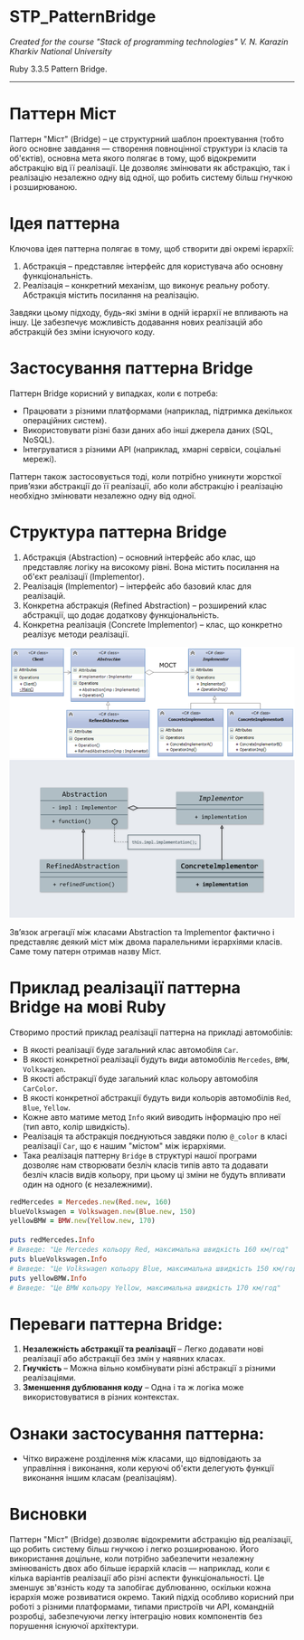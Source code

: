 # STP_PatternBridge
_Created for the course "Stack of programming technologies" V. N. Karazin Kharkiv National University_

Ruby 3.3.5 Pattern Bridge.
___

# Паттерн Міст

Паттерн "Міст" (Bridge) – це структурний шаблон проектування (тобто його основне завдання — створення повноцінної структури із класів та об'єктів), основна мета якого полягає в тому, щоб відокремити абстракцію від її реалізації. Це дозволяє змінювати як абстракцію, так і реалізацію незалежно одну від одної, що робить систему більш гнучкою і розширюваною.

# Ідея паттерна

Ключова ідея паттерна полягає в тому, щоб створити дві окремі ієрархії:

1. Абстракція – представляє інтерфейс для користувача або основну функціональність.
2. Реалізація – конкретний механізм, що виконує реальну роботу. Абстракція містить посилання на реалізацію.

Завдяки цьому підходу, будь-які зміни в одній ієрархії не впливають на іншу. Це забезпечує можливість додавання нових реалізацій або абстракцій без зміни існуючого коду.

# Застосування паттерна Bridge

Паттерн Bridge корисний у випадках, коли є потреба:

- Працювати з різними платформами (наприклад, підтримка декількох операційних систем).
- Використовувати різні бази даних або інші джерела даних (SQL, NoSQL).
- Інтегруватися з різними API (наприклад, хмарні сервіси, соціальні мережі).

Паттерн також застосовується тоді, коли потрібно уникнути жорсткої прив’язки абстракції до її реалізації, або коли абстракцію і реалізацію необхідно змінювати незалежно одну від одної.

# Структура паттерна Bridge

1. Абстракція (Abstraction) – основний інтерфейс або клас, що представляє логіку на високому рівні. Вона містить посилання на об'єкт реалізації (Implementor).
2. Реалізація (Implementor) – інтерфейс або базовий клас для реалізацій.
3. Конкретна абстракція (Refined Abstraction) – розширений клас абстракції, що додає додаткову функціональність.
4. Конкретна реалізація (Concrete Implementor) – клас, що конкретно реалізує методи реалізації.

![alt text](image.png)
![alt text](image-1.png)

Зв’язок агрегації між класами Abstraction та Implementor фактично і представляє деякий міст між двома паралельними ієрархіями класів. Саме тому патерн отримав назву Міст.

# Приклад реалізації паттерна Bridge на мові Ruby

Створимо простий приклад реалізації паттерна на прикладі автомобілів:
- В якості реалізації буде загальний клас автомобіля `Car`. 
- В якості конкретної реалізації будуть види автомобілів `Mercedes`, `BMW`, `Volkswagen`.
- В якості абстракції буде загальний клас кольору автомобіля `CarColor`.
- В якості конкретної абстракції будуть види кольорів автомобілів `Red`, `Blue`, `Yellow`.
- Кожне авто матиме метод `Info` який виводить інформацію про неї (тип авто, колір швидкість).
- Реалізація та абстракція поєднуються завдяки полю `@_color` в класі реалізації `Car`, що є нашим "містом" між ієрархіями.
- Така реалізація паттерну `Bridge` в структурі нашої програми дозволяє нам створювати безліч класів типів авто та додавати безліч класів видів кольору, при цьому ці зміни не будуть впливати один на одного (є незалежними).

```ruby
redMercedes = Mercedes.new(Red.new, 160)
blueVolkswagen = Volkswagen.new(Blue.new, 150)
yellowBMW = BMW.new(Yellow.new, 170)

puts redMercedes.Info 
# Виведе: "Це Mercedes кольору Red, максимальна швидкість 160 км/год"
puts blueVolkswagen.Info 
# Виведе: "Це Volkswagen кольору Blue, максимальна швидкість 150 км/год"
puts yellowBMW.Info 
# Виведе: "Це BMW кольору Yellow, максимальна швидкість 170 км/год"
```

# Переваги паттерна Bridge:

1. **Незалежність абстракції та реалізації** – Легко додавати нові реалізації або абстракції без змін у наявних класах.
2. **Гнучкість** – Можна вільно комбінувати різні абстракції з різними реалізаціями.
3. **Зменшення дублювання коду** – Одна і та ж логіка може використовуватися в різних контекстах.

# Ознаки застосування паттерна:

- Чітко виражене розділення між класами, що відповідають за управління і виконання, коли керуючі об'єкти делегують функції виконання іншим класам (реалізаціям).

# Висновки

Паттерн "Міст" (Bridge) дозволяє відокремити абстракцію від реалізації, що робить систему більш гнучкою і легко розширюваною. Його використання доцільне, коли потрібно забезпечити незалежну змінюваність двох або більше ієрархій класів — наприклад, коли є кілька варіантів реалізації або різні аспекти функціональності. Це зменшує зв'язність коду та запобігає дублюванню, оскільки кожна ієрархія може розвиватися окремо. Такий підхід особливо корисний при роботі з різними платформами, типами пристроїв чи API, командній розробці, забезпечуючи легку інтеграцію нових компонентів без порушення існуючої архітектури.